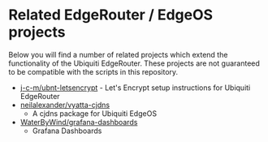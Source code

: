 # Related EdgeRouter / EdgeOS projects

Below you will find a number of related projects which extend the functionality
of the Ubiquiti EdgeRouter. These projects are not guaranteed to be compatible
with the scripts in this repository.

  - [j-c-m/ubnt-letsencrypt](https://github.com/j-c-m/ubnt-letsencrypt) - Let's
    Encrypt setup instructions for Ubiquiti EdgeRouter
  - [neilalexander/vyatta-cjdns](https://github.com/neilalexander/vyatta-cjdns)
    - A cjdns package for Ubiquiti EdgeOS
  - [WaterByWind/grafana-dashboards](https://github.com/WaterByWind/grafana-dashboards)
    - Grafana Dashboards
<!-- vim: ts=2 sw=2 expandtab tw=80 :
-->
